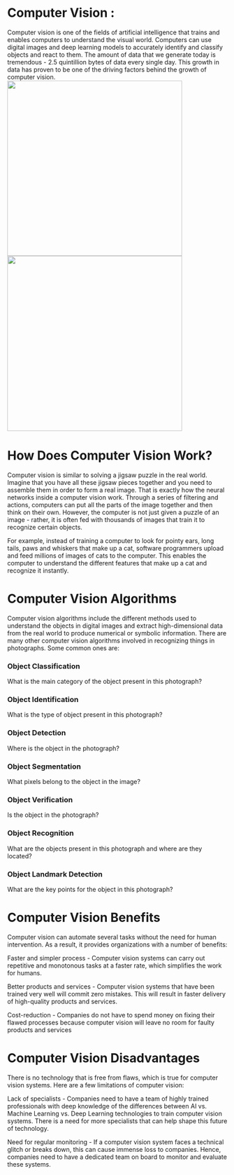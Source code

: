 # Computer Vision :
Computer vision is one of the fields of artificial intelligence that trains and enables computers to understand the visual world. Computers can use digital images and deep learning models to accurately identify and classify objects and react to them.
The amount of data that we generate today is tremendous - 2.5 quintillion bytes of data every single day. This growth in data has proven to be one of the driving factors behind the growth of computer vision.
<display inline>
<br>
<img src="https://venturebeat.com/wp-content/uploads/2017/01/computer-vision.jpg?fit=2048%2C1281&strip=all" width="400"/>  <img src="https://i.pcmag.com/imagery/articles/061CyMCZV6G2sXUmreKHvXS-1.fit_scale.size_1028x578.v1581020108.jpg" width="400"/>
<br>

# How Does Computer Vision Work?
Computer vision is similar to solving a jigsaw puzzle in the real world. Imagine that you have all these jigsaw pieces together and you need to assemble them in order to form a real image. That is exactly how the neural networks inside a computer vision work. Through a series of filtering and actions, computers can put all the parts of the image together and then think on their own. However, the computer is not just given a puzzle of an image - rather, it is often fed with thousands of images that train it to recognize certain objects. 

For example, instead of training a computer to look for pointy ears, long tails, paws and whiskers that make up a cat, software programmers upload and feed millions of images of cats to the computer. This enables the computer to understand the different features that make up a cat and recognize it instantly.

# Computer Vision Algorithms
Computer vision algorithms include the different methods used to understand the objects in digital images and extract high-dimensional data from the real world to produce numerical or symbolic information. There are many other computer vision algorithms involved in recognizing things in photographs. Some common ones are:

### Object Classification
What is the main category of the object present in this photograph? 
### Object Identification 
What is the type of object present in this photograph? 
### Object Detection 
Where is the object in the photograph? 
### Object Segmentation 
What pixels belong to the object in the image? 
### Object Verification
Is the object in the photograph? 
### Object Recognition 
What are the objects present in this photograph and where are they located?
### Object Landmark Detection 
What are the key points for the object in this photograph? 

# Computer Vision Benefits
Computer vision can automate several tasks without the need for human intervention. As a result, it provides organizations with a number of benefits:

Faster and simpler process - Computer vision systems can carry out repetitive and monotonous tasks at a faster rate, which simplifies the work for humans.

Better products and services - Computer vision systems that have been trained very well will commit zero mistakes. This will result in faster delivery of high-quality products and services.

Cost-reduction - Companies do not have to spend money on fixing their flawed processes because computer vision will leave no room for faulty products and services

# Computer Vision Disadvantages
There is no technology that is free from flaws, which is true for computer vision systems. Here are a few limitations of computer vision:

Lack of specialists - Companies need to have a team of highly trained professionals with deep knowledge of the differences between AI vs. Machine Learning vs. Deep Learning technologies to train computer vision systems. There is a need for more specialists that can help shape this future of technology.

Need for regular monitoring - If a computer vision system faces a technical glitch or breaks down, this can cause immense loss to companies. Hence, companies need to have a dedicated team on board to monitor and evaluate these systems.

